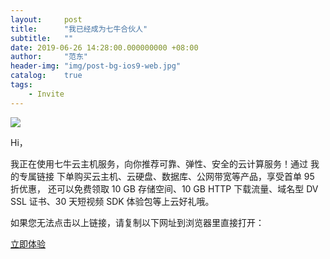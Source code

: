 ```yaml
---
layout:     post
title:      "我已经成为七牛合伙人"
subtitle:   ""
date: 2019-06-26 14:28:00.000000000 +08:00
author:     "范东"
header-img: "img/post-bg-ios9-web.jpg"
catalog:    true
tags:
    - Invite
---
```


![](http://p70nwjoid.bkt.clouddn.com/channel_email_invite.png)

Hi，

我正在使用七牛云主机服务，向你推荐可靠、弹性、安全的云计算服务！通过 我的专属链接 下单购买云主机、云硬盘、数据库、公网带宽等产品，享受首单 95 折优惠， 还可以免费领取 10 GB 存储空间、10 GB HTTP 下载流量、域名型 DV SSL 证书、30 天短视频 SDK 体验包等上云好礼哦。

如果您无法点击以上链接，请复制以下网址到浏览器里直接打开：

[立即体验](https://portal.qiniu.com/qvm/active?code=1380677920VC3sV)
